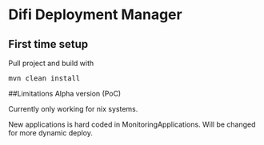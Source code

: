# Difi Deployment Manager
## First time setup
Pull project and build with 
<pre>mvn clean install </pre>
##Limitations
Alpha version (PoC)

Currently only working for nix systems.

New applications is hard coded in MonitoringApplications. Will be changed for more dynamic deploy. 